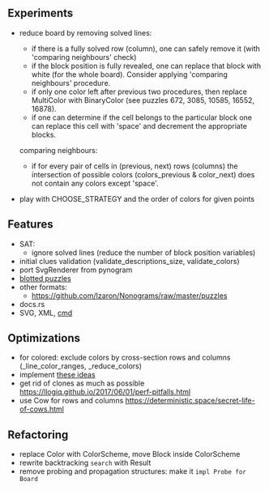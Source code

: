 ## Experiments
- reduce board by removing solved lines:
  - if there is a fully solved row (column), one can safely remove it (with 'comparing neighbours' check)
  - if the block position is fully revealed, one can replace that block with white (for the whole board).
  Consider applying 'comparing neighbours' procedure.
  - if only one color left after previous two procedures, then replace MultiColor with BinaryColor
    (see puzzles 672, 3085, 10585, 16552, 16878).
  - if one can determine if the cell belongs to the particular block
    one can replace this cell with 'space' and decrement the appropriate blocks.

  comparing neighbours:
  - if for every pair of cells in (previous, next) rows (columns) the intersection
    of possible colors (colors_previous & color_next) does not contain any colors except 'space'.
- play with CHOOSE_STRATEGY and the order of colors for given points


## Features
- SAT:
  - ignore solved lines (reduce the number of block position variables)
- initial clues validation (validate_descriptions_size, validate_colors)
- port SvgRenderer from pynogram
- [blotted puzzles](https://webpbn.com/19407)
- other formats:
  - https://github.com/Izaron/Nonograms/raw/master/puzzles
- docs.rs
- SVG, XML, [cmd](https://docs.python.org/3/library/cmd.html)


## Optimizations
- for colored: exclude colors by cross-section rows and columns (_line_color_ranges, _reduce_colors)
- implement [these ideas](https://habr.com/ru/post/454586/#comment_20248388)
- get rid of clones as much as possible https://llogiq.github.io/2017/06/01/perf-pitfalls.html
- use Cow for rows and columns https://deterministic.space/secret-life-of-cows.html


## Refactoring
- replace Color with ColorScheme, move Block inside ColorScheme
- rewrite backtracking `search` with Result
- remove probing and propagation structures: make it `impl Probe for Board`
